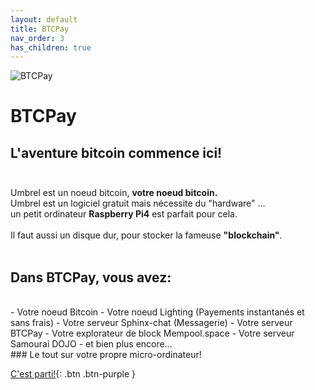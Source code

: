 ```yaml
---
layout: default
title: BTCPay
nav_order: 3
has_children: true
---
```


![BTCPay](https://getumbrel.com/images/umbrel-logo.svg "BTCPay")
# BTCPay
## L'aventure bitcoin commence ici!  <br><br>
Umbrel est un noeud bitcoin, **votre noeud bitcoin.** <br>
Umbrel est un logiciel gratuit mais nécessite du "hardware" ...<br>
un petit ordinateur **Raspberry Pi4** est parfait pour cela. <br>
<br>
Il faut aussi un disque dur, pour stocker la fameuse **"blockchain"**.  <br>
<br>
## Dans BTCPay, vous avez:
<br>
- Votre noeud Bitcoin
- Votre noeud Lighting (Payements instantanés et sans frais)
- Votre serveur Sphinx-chat (Messagerie)
- Votre serveur BTCPay
- Votre explorateur de block Mempool.space 
- Votre serveur Samourai DOJO
- et bien plus encore...
<br>
### Le tout sur votre propre micro-ordinateur!
<br>

[C'est parti!](/bitpaint-tutos/umbrel/installation/Pre-requis.html){: .btn .btn-purple }
